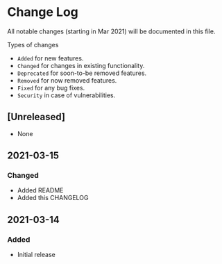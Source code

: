 # Change Log

All notable changes (starting in Mar 2021) will be documented in this file.

Types of changes

-   `Added` for new features.
-   `Changed` for changes in existing functionality.
-   `Deprecated` for soon-to-be removed features.
-   `Removed` for now removed features.
-   `Fixed` for any bug fixes.
-   `Security` in case of vulnerabilities.

## [Unreleased]

-   None

## 2021-03-15

### Changed

-   Added README
-   Added this CHANGELOG

## 2021-03-14

### Added

-   Initial release

